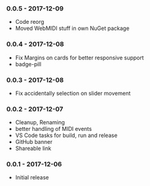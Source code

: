 ### 0.0.5 - 2017-12-09
* Code reorg
* Moved WebMIDI stuff in own NuGet package

### 0.0.4 - 2017-12-08
* Fix Margins on cards for better responsive support
* badge-pill

### 0.0.3 - 2017-12-08
* Fix accidentally selection on slider movement

### 0.0.2 - 2017-12-07
* Cleanup, Renaming
* better handling of MIDI events
* VS Code tasks for build, run and release
* GitHub banner
* Shareable link

### 0.0.1 - 2017-12-06
* Initial release
